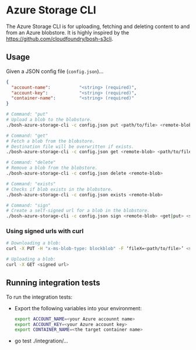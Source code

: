 # Azure Storage CLI

The Azure Storage CLI is for uploading, fetching and deleting content to and from an Azure blobstore.
It is highly inspired by the https://github.com/cloudfoundry/bosh-s3cli.

## Usage

Given a JSON config file (`config.json`)...

``` json
{
  "account-name":           "<string> (required)",
  "account-key":            "<string> (required)",
  "container-name":         "<string> (required)"
}
```

``` bash
# Command: "put"
# Upload a blob to the blobstore.
./bosh-azure-storage-cli -c config.json put <path/to/file> <remote-blob> 

# Command: "get"
# Fetch a blob from the blobstore.
# Destination file will be overwritten if exists.
./bosh-azure-storage-cli -c config.json get <remote-blob> <path/to/file>

# Command: "delete"
# Remove a blob from the blobstore.
./bosh-azure-storage-cli -c config.json delete <remote-blob>

# Command: "exists"
# Checks if blob exists in the blobstore.
./bosh-azure-storage-cli -c config.json exists <remote-blob>

# Command: "sign"
# Create a self-signed url for a blob in the blobstore.
./bosh-azure-storage-cli -c config.json sign <remote-blob> <get|put> <seconds-to-expiration>
```

### Using signed urls with curl
``` bash
# Downloading a blob:
curl -X PUT -H "x-ms-blob-type: blockblob" -F ‘fileX=<path/to/file>’ <signed url>

# Uploading a blob:
curl -X GET <signed url>
```

## Running integration tests

To run the integration tests:
- Export the following variables into your environment:
  ``` bash
  export ACCOUNT_NAME=<your Azure accounnt name>
  export ACCOUNT_KEY=<your Azure account key>
  export CONTAINER_NAME=<the target container name>
  ```
- go test ./integration/...